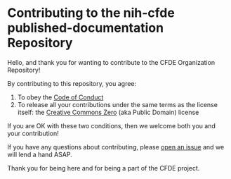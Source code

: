 # Contributing to the nih-cfde published-documentation Repository

Hello, and thank you for wanting to contribute to the CFDE Organization
Repository\!

By contributing to this repository, you agree:

1.  To obey the [Code of Conduct](./CODEOFCONDUCT.md)
2.  To release all your contributions under the same terms as the
    license itself: the [Creative Commons Zero](./LICENSE.md) (aka
    Public Domain) license

If you are OK with these two conditions, then we welcome both you and
your contribution\!

If you have any questions about contributing, please [open an
issue](https://github.com/nih-cfde/published-documentation/issues/new) and we
will lend a hand ASAP.

Thank you for being here and for being a part of the CFDE project.

